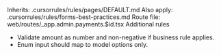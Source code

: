 Inherits: .cursorrules/rules/pages/DEFAULT.md
Also apply: .cursorrules/rules/forms-best-practices.md
Route file: web/routes/_app.admin.payments.$id.tsx
Additional rules
- Validate amount as number and non-negative if business rule applies.
- Enum input should map to model options only.

